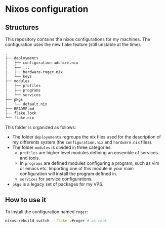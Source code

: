 # Nixos configuration

## Structures

This repository contains the nixos configurations for my machines.
The configuration uses the new flake feature (still unstable at the time).

```bash
.
├── deployments
│   ├── configuration-adchire.nix
│   ├── ...
│   ├── hardware-roger.nix
│   └── keys
├── modules
│   ├── profiles
│   ├── programs
│   └── services
├── pkgs
│   └── default.nix
├── README.md
├── flake.lock
└── flake.nix
```

This folder is organized as follows:
- The folder `deployements` regroups the nix files used for the description of my differents system (the `configuration.nix` and `hardware.nix` files).
- The folder `modules` is divided in three categories.
	- `profiles` are higher level modules defining an ensemble of services and tools.
	- In `programs` are defined modules configuring a program, such as vim or emacs etc. Importing one of this module in your main configuration will install the program defined in.
	- `services` for service configurations.
- `pkgs` is a legacy set of packages for my VPS.

## How to use it

To install the configuration named `roger`:

```bash
nixos-rebuild switch --flake .#roger # as root
```